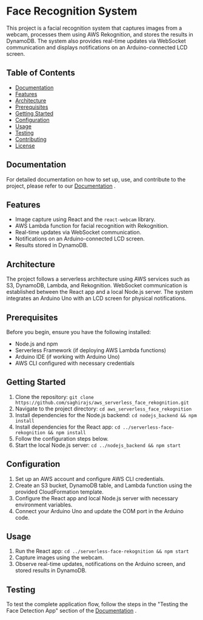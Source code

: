 # Face Recognition System

This project is a facial recognition system that captures images from a webcam, processes them using AWS Rekognition, and stores the results in DynamoDB. The system also provides real-time updates via WebSocket communication and displays notifications on an Arduino-connected LCD screen.

## Table of Contents

- [Documentation](#documentation)
- [Features](#features)
- [Architecture](#architecture)
- [Prerequisites](#prerequisites)
- [Getting Started](#getting-started)
- [Configuration](#configuration)
- [Usage](#usage)
- [Testing](#testing)
- [Contributing](#contributing)
- [License](#license)

## Documentation


For detailed documentation on how to set up, use, and contribute to the project, please refer to our 
[Documentation](https://docs.google.com/document/d/1FdTwDfLeMhcC8kB815dBv3oiysLkdmaUA86WJb_cXqs/edit?usp=sharing)
.

## Features

- Image capture using React and the `react-webcam` library.
- AWS Lambda function for facial recognition with Rekognition.
- Real-time updates via WebSocket communication.
- Notifications on an Arduino-connected LCD screen.
- Results stored in DynamoDB.

## Architecture

The project follows a serverless architecture using AWS services such as S3, DynamoDB, Lambda, and Rekognition. WebSocket communication is established between the React app and a local Node.js server. The system integrates an Arduino Uno with an LCD screen for physical notifications.

## Prerequisites

Before you begin, ensure you have the following installed:

- Node.js and npm
- Serverless Framework (if deploying AWS Lambda functions)
- Arduino IDE (if working with Arduino Uno)
- AWS CLI configured with necessary credentials

## Getting Started

1. Clone the repository: `git clone https://github.com/saghirajs/aws_serverless_face_rekognition.git`
2. Navigate to the project directory: `cd aws_serverless_face_rekognition`
3. Install dependencies for the Node.js backend: `cd nodejs_backend && npm install`
4. Install dependencies for the React app: `cd ../serverless-face-rekognition && npm install`
5. Follow the configuration steps below.
6. Start the local Node.js server: `cd ../nodejs_backend && npm start`

## Configuration

1. Set up an AWS account and configure AWS CLI credentials.
2. Create an S3 bucket, DynamoDB table, and Lambda function using the provided CloudFormation template.
3. Configure the React app and local Node.js server with necessary environment variables.
4. Connect your Arduino Uno and update the COM port in the Arduino code.

## Usage

1. Run the React app: `cd ../serverless-face-rekognition && npm start`
2. Capture images using the webcam.
3. Observe real-time updates, notifications on the Arduino screen, and stored results in DynamoDB.

## Testing

To test the complete application flow, follow the steps in the "Testing the Face Detection App" section of the [Documentation](https://docs.google.com/document/d/1FdTwDfLeMhcC8kB815dBv3oiysLkdmaUA86WJb_cXqs/edit?usp=sharing)
.


